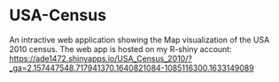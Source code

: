 # USA-Census
An intractive web application showing the Map visualization of the USA 2010 census.
The web app is hosted on my R-shiny account: https://ade1472.shinyapps.io/USA_Census_2010/?_ga=2.157447548.717941370.1640821084-1085116300.1633149089
